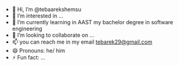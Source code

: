 - 👋 Hi, I’m @tebaarekshemsu
- 👀 I’m interested in ...
- 🌱 I’m currently learning in AAST my bachelor degree in software engineering 
- 💞️ I’m looking to collaborate on ...
- 📫 you can reach me in my email tebarek29@gmail.com 
- 😄 Pronouns: he/ him
- ⚡ Fun fact: ...

<!---
tebaarekshemsu/tebaarekshemsu is a ✨ special ✨ repository because its `README.md` (this file) appears on your GitHub profile.
You can click the Preview link to take a look at your changes.
--->
